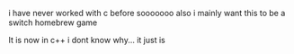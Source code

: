 i have never worked with c before sooooooo
also i mainly want this to be a switch homebrew game


It is now in c++ i dont know why... it just is
